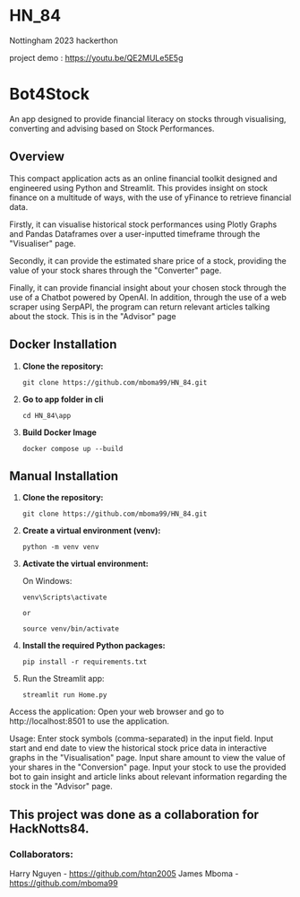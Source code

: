 # HN_84
Nottingham 2023 hackerthon

project demo : https://youtu.be/QE2MULe5E5g

# Bot4Stock
An app designed to provide financial literacy on stocks through visualising, converting and advising based on Stock Performances.

## Overview
This compact application acts as an online financial toolkit designed and engineered using Python and Streamlit. This provides insight on stock finance on a multitude of ways, with the use of yFinance to retrieve financial data. 

Firstly, it can visualise historical stock performances using Plotly Graphs and Pandas Dataframes over a user-inputted timeframe through the "Visualiser" page.

Secondly, it can provide the estimated share price of a stock, providing the value of your stock shares through the "Converter" page.

Finally, it can provide financial insight about your chosen stock through the use of a Chatbot powered by OpenAI. In addition, through the use of a web scraper using SerpAPI, the program can return relevant articles talking about the stock. This is in the "Advisor" page

## Docker Installation

1. **Clone the repository:**

   ```
   git clone https://github.com/mboma99/HN_84.git

2. **Go to app folder in cli**
   ```
   cd HN_84\app
   ```

4. **Build Docker Image**
   ```
   docker compose up --build
   ```
## Manual Installation

1. **Clone the repository:**

   ```
   git clone https://github.com/mboma99/HN_84.git
   
2. **Create a virtual environment (venv):**

   ```
   python -m venv venv
3. **Activate the virtual environment:**

   On Windows:
   ```
   venv\Scripts\activate
   
   or
   
   source venv/bin/activate
4. **Install the required Python packages:**
   ```
   pip install -r requirements.txt
5. Run the Streamlit app:
   ```
   streamlit run Home.py
Access the application:
Open your web browser and go to http://localhost:8501 to use the application.

Usage:
Enter stock symbols (comma-separated) in the input field.
Input start and end date to view the historical stock price data in interactive graphs in the "Visualisation" page.
Input share amount to view the value of your shares in the "Conversion" page.
Input your stock to use the provided bot to gain insight and article links about relevant information regarding the stock in the "Advisor" page.

## This project was done as a collaboration for HackNotts84.
### Collaborators:
Harry Nguyen - https://github.com/htqn2005
James Mboma - https://github.com/mboma99
